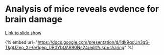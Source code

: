 # Analysis of mice reveals evdence for brain damage



[Link to slide show](https://docs.google.com/presentation/d/1dk9qcUn3qS-TkgUZep\_Xr-6v1qep\_DB0YbQARR0Ns24/edit?usp=sharing)

{% embed url="https://docs.google.com/presentation/d/1dk9qcUn3qS-TkgUZep_Xr-6v1qep_DB0YbQARR0Ns24/edit?usp=sharing" %}
